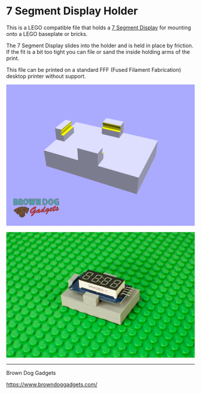 # 7 Segment Display Holder

This is a LEGO compatible file that holds a [7 Segment Display](https://www.browndoggadgets.com/products/7-segment-display) for mounting onto a LEGO baseplate or bricks.

The 7 Segment Display slides into the holder and is held in place by friction. If the fit is a bit too tight you can file or sand the inside holding arms of the print.

This file can be printed on a standard FFF (Fused Filament Fabrication) desktop printer without support.

![](Images/7-Segment-Display-Holder.png)

![](Images/7-Segment-Display-Holder-0956.jpg)

---

Brown Dog Gadgets

https://www.browndoggadgets.com/
